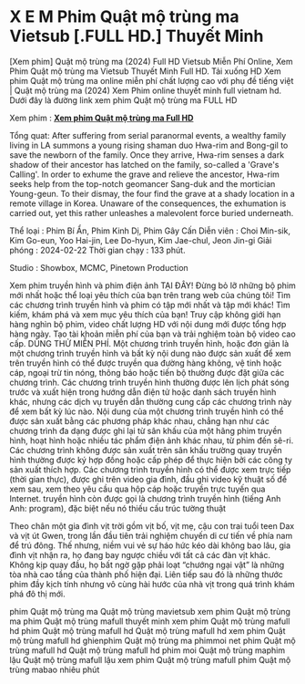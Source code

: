 # X E M Phim Quật mộ trùng ma Vietsub [.FULL HD.] Thuyết Minh

[Xem phim] Quật mộ trùng ma (2024) Full HD Vietsub Miễn Phí Online, Xem Phim Quật mộ trùng ma Vietsub Thuyết Minh Full HD. Tải xuống HD Xem phim Quật mộ trùng ma online miễn phí chất lượng cao với phụ đề tiếng việt | Quật mộ trùng ma (2024) Xem Phim online thuyết minh full vietnam hd. Dưới đây là đường link xem phim Quật mộ trùng ma FULL HD

Xem phim : **[Xem phim Quật mộ trùng ma Full HD](https://cinematix.download/vi/movie/838209)**


Tổng quat:
After suffering from serial paranormal events, a wealthy family living in LA summons a young rising shaman duo Hwa-rim and Bong-gil to save the newborn of the family. Once they arrive, Hwa-rim senses a dark shadow of their ancestor has latched on the family, so-called a 'Grave's Calling'. In order to exhume the grave and relieve the ancestor, Hwa-rim seeks help from the top-notch geomancer Sang-duk and the mortician Young-geun. To their dismay, the four find the grave at a shady location in a remote village in Korea. Unaware of the consequences, the exhumation is carried out, yet this rather unleashes a malevolent force buried underneath.

Thể loại      : Phim Bí Ẩn, Phim Kinh Dị, Phim Gây Cấn
Diễn viên      : Choi Min-sik, Kim Go-eun, Yoo Hai-jin, Lee Do-hyun, Kim Jae-chul, Jeon Jin-gi
Giải phóng    : 2024-02-22
Thời gian chạy : 133 phút.

Studio : Showbox, MCMC, Pinetown Production 

Xem phim truyền hình và phim điện ảnh TẠI ĐÂY!
Đừng bỏ lỡ những bộ phim mới nhất hoặc thể loại yêu thích của bạn trên trang web của chúng tôi!
Tìm các chương trình truyền hình và phim có tập mới nhất và tập mới khác!
Tìm kiếm, khám phá và xem mục yêu thích của bạn!
 Truy cập không giới hạn hàng nghìn bộ phim, video chất lượng HD với nội dung mới được tổng hợp hàng ngày. Tạo tài khoản miễn phí của bạn và trải nghiệm toàn bộ video cao cấp. DÙNG THỬ MIỄN PHÍ.
Một chương trình truyền hình, hoặc đơn giản là một chương trình truyền hình và bất kỳ nội dung nào được sản xuất để xem trên truyền hình có thể được truyền qua đường hàng không, vệ tinh hoặc cáp, ngoại trừ tin nóng, thông báo hoặc tiến bộ thường được đặt  giữa các chương trình. Các chương trình truyền hình thường được lên lịch phát sóng trước và xuất hiện trong hướng dẫn điện tử hoặc danh sách truyền hình khác, nhưng các dịch vụ truyền dẫn thường cung cấp các chương trình này để xem bất kỳ lúc nào. Nội dung của một chương trình truyền hình có thể được sản xuất bằng các phương pháp khác nhau, chẳng hạn như các chương trình đa dạng  được ghi lại từ sân khấu của một hãng phim truyền hình, hoạt hình hoặc nhiều tác phẩm điện ảnh khác nhau, từ phim đến sê-ri. Các chương trình không được sản xuất trên sân khấu trường quay truyền hình thường được ký hợp đồng hoặc cấp phép  để thực hiện bởi các công ty sản xuất thích hợp. Các chương trình truyền hình có thể được xem trực tiếp (thời gian thực), được ghi trên  video gia đình, đầu ghi video kỹ thuật số để xem sau, xem theo yêu cầu qua hộp cáp hoặc truyền trực tuyến qua  Internet. truyền hình còn được gọi là chương trình truyền hình (tiếng Anh Anh: program), đặc biệt nếu nó thiếu cấu trúc tường thuật 

Theo chân một gia đình vịt trời gồm vịt bố, vịt mẹ, cậu con trai tuổi teen Dax và vịt út Gwen, trong lần đầu tiên trải nghiệm chuyến di cư tiến về phía nam để trú đông. Thế nhưng, niềm vui vẻ sự háo hức kéo dài không bao lâu, gia đình vịt nhận ra, họ đang bay ngược chiều với tất cả các đàn vịt khác. Không kịp quay đầu, họ bất ngờ gặp phải loạt “chướng ngại vật” là những tòa nhà cao tầng của thành phố hiện đại. Liên tiếp sau đó là những thước phim đầy kịch tính nhưng vô cùng hài hước của nhà vịt trong quá trình khám phá đô thị mới.

phim Quật mộ trùng ma
Quật mộ trùng mavietsub
xem phim Quật mộ trùng ma
phim Quật mộ trùng mafull thuyết minh
xem phim Quật mộ trùng mafull hd
phim Quật mộ trùng mafull hd
Quật mộ trùng mafull hd
xem phim Quật mộ trùng mafull hd
ghienphim Quật mộ trùng ma
phimmoi net
phim Quật mộ trùng mafull hd
Quật mộ trùng mafull hd
phim moi
Quật mộ trùng maphim lậu
Quật mộ trùng mafull lậu
xem phim Quật mộ trùng mafull
phim Quật mộ trùng mabao nhiêu phút
